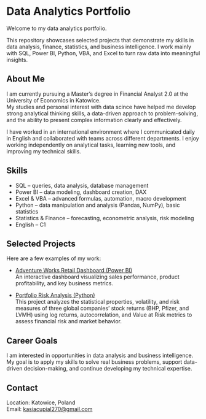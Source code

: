 # Data Analytics Portfolio

Welcome to my data analytics portfolio.  

This repository showcases selected projects that demonstrate my skills in data analysis, finance, statistics, and business intelligence. I work mainly with SQL, Power BI, Python, VBA, and Excel to turn raw data into meaningful insights.

## About Me

I am currently pursuing a Master’s degree in Financial Analyst 2.0 at the University of Economics in Katowice.  
My studies and personal interest with data scince have helped me develop strong analytical thinking skills, a data-driven approach to problem-solving, and the ability to present complex information clearly and effectively.

I have worked in an international environment where I communicated daily in English and collaborated with teams across different departments. I enjoy working independently on analytical tasks, learning new tools, and improving my technical skills.

## Skills

- SQL – queries, data analysis, database management  
- Power BI – data modeling, dashboard creation, DAX  
- Excel & VBA – advanced formulas, automation, macro development  
- Python – data manipulation and analysis (Pandas, NumPy), basic statistics  
- Statistics & Finance – forecasting, econometric analysis, risk modeling
- English – C1

## Selected Projects

Here are a few examples of my work:

- [Adventure Works Retail Dashboard (Power BI)](https://github.com/KCupial/AdventureWorks-Power-BI-Dashboard.git)  
  An interactive dashboard visualizing sales performance, product profitability, and key business metrics.

- [Portfolio Risk Analysis (Python)](https://github.com/KCupial/Portfolio-Risk-Analysis-in-Python-Google-Colab-.git)  
This project analyzes the statistical properties, volatility, and risk measures of three global companies’ stock returns (BHP, Pfizer, and LVMH) using log returns, autocorrelation, and Value at Risk metrics to assess financial risk and market behavior.

## Career Goals

I am interested in opportunities in data analysis and business intelligence. My goal is to apply my skills to solve real business problems, support data-driven decision-making, and continue developing my technical expertise.

## Contact

Location: Katowice, Poland  
Email: kasiacupial270@gmail.com 
